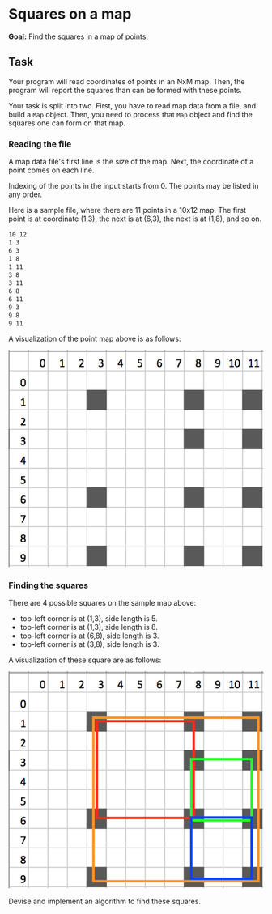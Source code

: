 # Squares on a map

**Goal:** Find the squares in a map of points.

## Task
Your program will read coordinates of points in an NxM map.
Then, the program will report the squares than can be formed
with these points.

Your task is split into two. 
First, you have to read map data from a file,
and build a `Map` object.
Then, you need to process that `Map` object and find the 
squares one can form on that map.

### Reading the file
A map data file's first line is the size of the map.
Next, the coordinate of a point comes on each line.

Indexing of the points in the input starts from 0.
The points may be listed in any order.

Here is a sample file, where there are 11 points in a 10x12 map.
The first point is at coordinate (1,3),
the next is at (6,3), the next is at (1,8), and so on. 

```
10 12
1 3
6 3
1 8
1 11
3 8
3 11
6 8
6 11
9 3
9 8
9 11
```

A visualization of the point map above is as follows:

![](data/sample-map.png)

### Finding the squares

There are 4 possible squares on the sample map above:

* top-left corner is at (1,3), side length is 5.
* top-left corner is at (1,3), side length is 8.
* top-left corner is at (6,8), side length is 3.
* top-left corner is at (3,8), side length is 3.

A visualization of these square are as follows:

![](data/sample-map-marked.png)

Devise and implement an algorithm to find these squares.